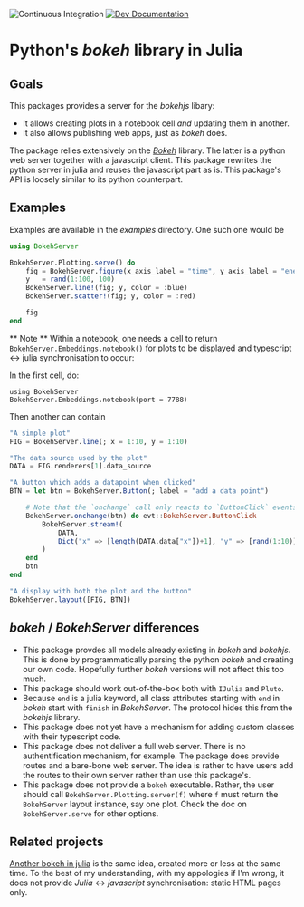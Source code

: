 ![Continuous Integration](https://github.com/poldavezac/BokehServer.jl/actions/workflows/ci.yml/badge.svg?develop)
[![Dev Documentation](https://img.shields.io/badge/docs-dev-blue.svg)](https://poldavezac.github.io/BokehServer.jl/dev)

# Python's *bokeh* library in Julia

## Goals

This packages provides a server for the *bokehjs* libary:

* It allows creating plots in a notebook cell *and* updating them in another.
* It also allows publishing web apps, just as *bokeh* does.

The package relies extensively on the
[*Bokeh*](https://docs.bokeh.org/en/latest/index.html) library. The latter is a
python web server together with a javascript client. This package rewrites the
python server in julia and reuses the javascript part as is. This package's API
is loosely similar to its python counterpart.

## Examples

Examples are available in the *examples* directory. One such one would be

```julia
using BokehServer

BokehServer.Plotting.serve() do
    fig = BokehServer.figure(x_axis_label = "time", y_axis_label = "energy")
    y   = rand(1:100, 100)
    BokehServer.line!(fig; y, color = :blue)
    BokehServer.scatter!(fig; y, color = :red)

    fig
end
```

** Note ** Within a notebook, one needs a cell to return `BokehServer.Embeddings.notebook()`
for plots to be displayed and typescript <-> julia synchronisation to occur:

In the first cell, do:

```
using BokehServer
BokehServer.Embeddings.notebook(port = 7788)
```

Then another can contain

```julia
"A simple plot"
FIG = BokehServer.line(; x = 1:10, y = 1:10)

"The data source used by the plot"
DATA = FIG.renderers[1].data_source

"A button which adds a datapoint when clicked"
BTN = let btn = BokehServer.Button(; label = "add a data point")

    # Note that the `onchange` call only reacts to `ButtonClick` events
    BokehServer.onchange(btn) do evt::BokehServer.ButtonClick
        BokehServer.stream!(
            DATA,
            Dict("x" => [length(DATA.data["x"])+1], "y" => [rand(1:10)])
        )
    end
    btn
end

"A display with both the plot and the button"
BokehServer.layout([FIG, BTN])
```

## *bokeh* / *BokehServer* differences

* This package provdes all models already existing in *bokeh* and *bokehjs*.
This is done by programmatically parsing the python *bokeh* and creating our
own code. Hopefully further *bokeh* versions will not affect this too much.
* This package should work out-of-the-box both with `IJulia` and `Pluto`.
* Because `end` is a julia keyword, all class attributes starting with `end` in
*bokeh* start with `finish` in *BokehServer*. The protocol hides this from the
*bokehjs* library.
* This package does not yet have a mechanism for adding custom classes with
their typescript code.
* This package does not deliver a full web server. There is no authentification mechanism, for example.
The package does provide routes and a bare-bone web server. The idea is rather to have users add the routes 
to their own server rather than use this package's.
* This package does not provide a `bokeh` executable. Rather, the user should
call `BokehServer.Plotting.server(f)` where `f` must return the `BokehServer` layout
instance, say one plot. Check the doc on `BokehServer.serve` for other options.

## Related projects

[Another bokeh in julia](https://github.com/cjdoris/Bokeh.jl) is the same idea,
created more or less at the same time. To the best of my understanding, with my
appologies if I'm wrong, it does not provide *Julia* <-> *javascript*
synchronisation: static HTML pages only.
